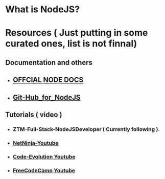 # What is NodeJS?




# Resources ( Just putting in some curated ones, list is not finnal)

## Documentation and others
- ## [OFFCIAL NODE DOCS](https://nodejs.org/en/learn/getting-started/introduction-to-nodejs)
- ## [Git-Hub_for_NodeJS](https://github.com/max-mapper/art-of-node?tab=readme-ov-file#learn-node-interactively)



## Tutorials ( video )
- ### ZTM-Full-Stack-NodeJSDeveloper ( Currently following ).
- ### [NetNinja-Youtube](https://www.youtube.com/playlist?list=PL4cUxeGkcC9gcy9lrvMJ75z9maRw4byYp)
- ### [Code-Evolution Youtube](https://www.youtube.com/playlist?list=PLC3y8-rFHvwh8shCMHFA5kWxD9PaPwxaY)
- ### [FreeCodeCamp Youtube](https://www.youtube.com/watch?v=Oe421EPjeBE)



